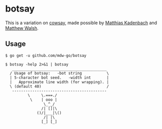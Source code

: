 # botsay

This is a variation on [cowsay](https://github.com/tnalpgge/rank-amateur-cowsay), made possible by [Matthias Kadenbach](https://github.com/mattes/go-asciibot) and [Matthew Walsh](https://github.com/walsh9/asciibots).

## Usage

```
$ go get -u github.com/mdw-go/botsay

$ botsay -help 2>&1 | botsay
   __________________________________________
  / Usage of botsay:   -bot string           \
  | 5-character bot seed.   -width int       |
  |   Approximate line width (for wrapping). |
  \ (default 40)                             /
   ------------------------------------------
          \     \.===./
           \    | ooo |
                 \_^_/
                /| []|\
              ()/|___|\()
                 /| |\
                [_] [_]

```
